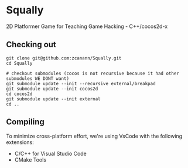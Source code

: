 Squally
=========
2D Platformer Game for Teaching Game Hacking - C++/cocos2d-x

Checking out
------------
```
git clone git@github.com:zcanann/Squally.git
cd Squally

# checkout submodules (cocos is not recursive because it had other submodules WE DONT want)
git submodule update --init --recursive external/breakpad
git submodule update --init cocos2d
cd cocos2d
git submodule update --init external
cd ..
```

Compiling
---------
To minimize cross-platform effort, we're using VsCode with the following extensions:
- C/C++ for Visual Studio Code
- CMake Tools

